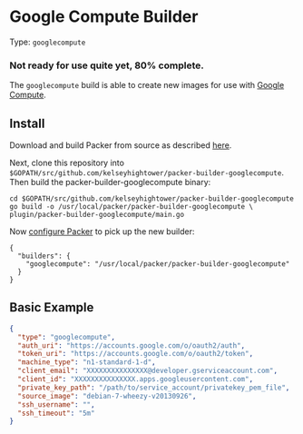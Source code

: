 # Google Compute Builder

Type: `googlecompute`

### Not ready for use quite yet, 80% complete.

The `googlecompute` build is able to create new images for use with
[Google Compute](https://cloud.google.com/products/compute-engine).

## Install

Download and build Packer from source as described [here](https://github.com/mitchellh/packer#developing-packer).

Next, clone this repository into `$GOPATH/src/github.com/kelseyhightower/packer-builder-googlecompute`.  Then build the packer-builder-googlecompute binary:

```
cd $GOPATH/src/github.com/kelseyhightower/packer-builder-googlecompute
go build -o /usr/local/packer/packer-builder-googlecompute \
plugin/packer-builder-googlecompute/main.go
```

Now [configure Packer](http://www.packer.io/docs/other/core-configuration.html) to pick up the new builder:

```
{
  "builders": {
    "googlecompute": "/usr/local/packer/packer-builder-googlecompute"
  }
}
```

## Basic Example

```JSON
{
  "type": "googlecompute",
  "auth_uri": "https://accounts.google.com/o/oauth2/auth",
  "token_uri": "https://accounts.google.com/o/oauth2/token",
  "machine_type": "n1-standard-1-d",
  "client_email": "XXXXXXXXXXXXXXX@developer.gserviceaccount.com",
  "client_id": "XXXXXXXXXXXXXXX.apps.googleusercontent.com",
  "private_key_path": "/path/to/service_account/privatekey_pem_file",
  "source_image": "debian-7-wheezy-v20130926",
  "ssh_username": "",
  "ssh_timeout": "5m"
}
```

